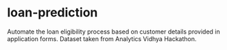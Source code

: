 # loan-prediction
Automate the loan eligibility process based on customer details provided in application forms. Dataset taken from Analytics Vidhya Hackathon. 
